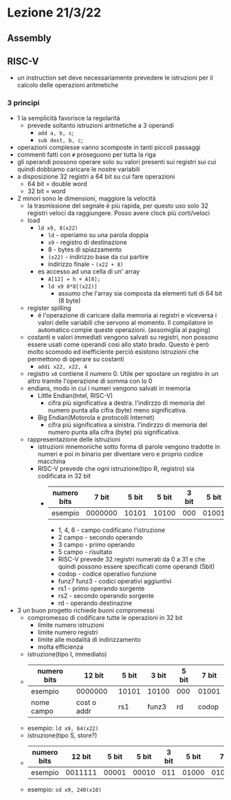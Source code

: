 # Lezione 21/3/22

## Assembly

## RISC-V

* un instruction set deve necessariamente prevedere le istruzioni per il calcolo delle operazioni aritmetiche

### 3 principi

* 1 la semplicità favorisce la regolarità
  * prevede soltanto istruzioni aritmetiche a 3 operandi
    * `add a, b, c`;
    * `sub dest, b, c`;
* operazioni complesse vanno scomposte in tanti piccoli passaggi
* commenti fatti con `#` proseguono per tutta la riga
* gli operandi possono operare solo su valori presenti sui registri sui cui quindi dobbiamo caricare le nostre variabili
* a disposizione 32 registri a 64 bit su cui fare operazioni
  * 64 bit = double word
  * 32 bit = word
* 2 minori sono le dimensioni, maggiore la velocità
  * la trasmissione del segnale è più rapida, per questo uso solo 32 registri veloci da raggiungere. Posso avere clock più corti/veloci
  * load
    * `ld x9, 8(x22)`
      * `ld` - operiamo su una parola doppia
      * `x9` - registro di destinazione
      * 8 - bytes di spiazzamento
      * `(x22)` - indirizzo base da cui partire
      * indirizzo finale - `(x22 + 8)`
    * es accesso ad una cella di un' array
      * `A[12] = h + A[8];`
      * `ld x9 8*8[(x22)]`
        * assumo che l'array sia composta da elementi tuti di 64 bit (8 byte)
  * register spilling
    * é l'operazione di caricare dalla memoria ai registri e viceversa i valori delle variabili che servono al momento. Il compilatore in automatico compie queste operazioni. (assomiglia al paging)
  * costanti e valori immediati vengono salvati su registri, non possono essere usati come operandi così allo stato brado. Questo è però molto scomodo ed inefficiente perciò esistono istruzioni che permettono di operare su costanti
    * `addi x22, x22, 4`
  * registro `x0` contiene il numero 0. Utile per spostare un registro in un altro tramite l'operazione di somma con lo 0
  * endians, modo in cui i numeri vengono salvati in memoria
    * Little Endian(Intel, RISC-V)
      * cifra più significativa a destra. l'indirzzo di memoria del numero punta alla cifra (byte) meno significativa.
    * Big Endian(Motorola e protocolli Internet)
      * cifra più significativa a sinistra. l'indirzzo di memoria del numero punta alla cifra (byte) più significativa.
  * rappresentazione delle istruzioni
    * istruzioni mnemoniche sotto forma di parole vengono tradotte in numeri e poi in binario per diventare vero e proprio codice macchina
    * RISC-V prevede che ogni istruzione(tipo R, registro) sia codificata in 32 bit
      * |numero bits|7 bit | 5 bit | 5 bit |3 bit|5 bit |7 bit | 
        |-------- |--------|-------|-------|-----|-------|---------|
        |esempio |0000000 | 10101 | 10100 | 000 | 01001 | 0110011 | |nome campo |funz7 | rs2 | rs1 |funz3| rd | codop |
        * 1, 4, 6 - campo codificano l'istruzione
        * 2 campo - secondo operando
        * 3 campo - primo operando
        * 5 campo - risultato
        * RISC-V prevede 32 registri numerati da 0 a 31 e che quindi possono essere specificati come operandi (5bit)
        * codop - codice operativo funzione
        * funz7 funz3 - codici operativi aggiuntivi
        * rs1 - primo operando sorgente
        * rs2 - secondo operando sorgente
        * rd - operando destinazine
* 3 un buon progetto richiede buoni compromessi
  * compromesso di codificare tutte le operazioni in 32 bit
    * limite numero istruzioni
    * limite numero registri
    * limite alle modalità di indirizzamento
    * molta efficienza
  * istruzione(tipo I, immediato)
  * |numero bits|12 bit | 5 bit | 3 bit |5 bit|7 bit |
    |-------- |--------|-------|-------|-----|-------|
    |esempio |0000000 | 10101 | 10100 | 000 | 01001 |
    |nome campo |cost o addr | rs1 |funz3| rd | codop |
  * esempio: `ld x9, 64(x22)`
  * istruzione(tipo S, store?)
  * |numero bits|12 bit | 5 bit | 5 bit |3 bit|5 bit |7 bit |
    |-------- |--------|-------|-------|-----|-------|-------|
    |esempio |0011111 | 00001 | 00010 | 011 | 01000 |0100011| |nome campo |cost o addr | rs2 |rs1 | funz3 | cost o addr | codop |
  * esempio: `sd x9, 240(x10)`